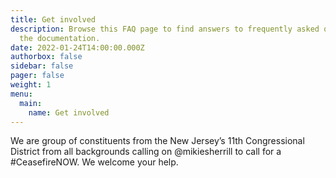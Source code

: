 ```yaml
---
title: Get involved
description: Browse this FAQ page to find answers to frequently asked questions that have not been covered elsewhere in
  the documentation.
date: 2022-01-24T14:00:00.000Z
authorbox: false
sidebar: false
pager: false
weight: 1
menu:
  main:
    name: Get involved
---
```


We are group of constituents from the New Jersey’s 11th Congressional District from all backgrounds calling on @mikiesherrill to call for a #CeasefireNOW. We welcome your help.
